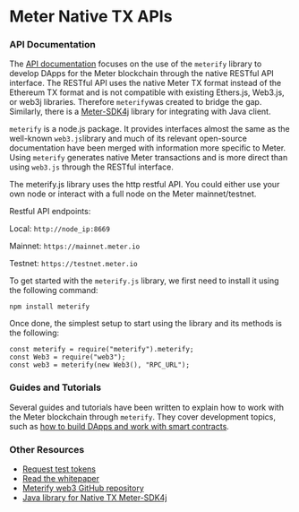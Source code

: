 # Meter Native TX APIs

### **API Documentation**

The [API documentation](meterify-api-documentation/) focuses on the use of the `meterify` library to develop DApps for the Meter blockchain through the native RESTful API interface.  The RESTful API uses the native Meter TX format instead of the Ethereum TX format and is not compatible with existing Ethers.js, Web3.js, or web3j libraries.  Therefore `meterify`was created to bridge the gap.  Similarly, there is a [Meter-SDK4j](https://github.com/meterio/meter-sdk4j) library for integrating with Java client.

`meterify` is a node.js package.  It provides interfaces almost the same as the well-known `web3.js`library and much of its relevant open-source documentation have been merged with information more specific to Meter.  Using `meterify` generates native Meter transactions and is more direct than using `web3.js` through the RESTful interface. &#x20;

The meterify.js library uses the http restful API.  You could either use your own node or interact with a full node on the Meter mainnet/testnet. &#x20;

Restful API endpoints:

Local: `http://node_ip:8669`

Mainnet: `https://mainnet.meter.io`

Testnet: `https://testnet.meter.io`

To get started with the `meterify.js` library, we first need to install it using the following command:

```
npm install meterify
```

Once done, the simplest setup to start using the library and its methods is the following:

```
const meterify = require("meterify").meterify;
const Web3 = require("web3");
const web3 = meterify(new Web3(), "RPC_URL");
```

### Guides and Tutorials <a href="#guides-and-tutorials" id="guides-and-tutorials"></a>

Several guides and tutorials have been written to explain how to work with the Meter blockchain through `meterify`. They cover development topics, such as [how to build DApps and work with smart contracts](meter-dapp-tutorials.md).

### Other Resources <a href="#other-resources" id="other-resources"></a>

* [Request test tokens](http://faucet-warringstakes.meter.io/)
* [Read the whitepaper](https://docsend.com/view/6gebiph)
* [Meterify web3 GitHub repository](https://github.com/meterio/meterify)
* [Java library for Native TX Meter-SDK4j](https://github.com/meterio/meter-sdk4j)
